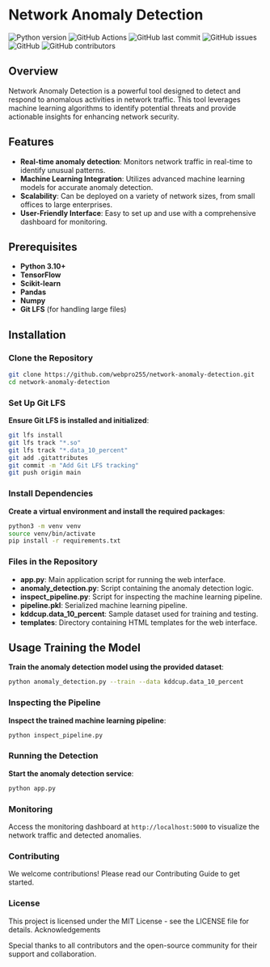 
# Network Anomaly Detection
![Python version](https://img.shields.io/badge/python-3.10+-blue)
![GitHub Actions](https://github.com/webpro255/network-anomaly-detection/actions/workflows/python-app.yml/badge.svg)
![GitHub last commit](https://img.shields.io/github/last-commit/webpro255/network-anomaly-detection)
![GitHub issues](https://img.shields.io/github/issues/webpro255/network-anomaly-detection)
![GitHub](https://img.shields.io/github/license/webpro255/network-anomaly-detection)
![GitHub contributors](https://img.shields.io/github/contributors/webpro255/network-anomaly-detection)

## Overview

Network Anomaly Detection is a powerful tool designed to detect and respond to anomalous activities in network traffic. This tool leverages machine learning algorithms to identify potential threats and provide actionable insights for enhancing network security.

## Features

- **Real-time anomaly detection**: Monitors network traffic in real-time to identify unusual patterns.
- **Machine Learning Integration**: Utilizes advanced machine learning models for accurate anomaly detection.
- **Scalability**: Can be deployed on a variety of network sizes, from small offices to large enterprises.
- **User-Friendly Interface**: Easy to set up and use with a comprehensive dashboard for monitoring.

## Prerequisites

- **Python 3.10+**
- **TensorFlow**
- **Scikit-learn**
- **Pandas**
- **Numpy**
- **Git LFS** (for handling large files)

## Installation

### Clone the Repository

```bash
git clone https://github.com/webpro255/network-anomaly-detection.git
cd network-anomaly-detection
```
### Set Up Git LFS

**Ensure Git LFS is installed and initialized**:
```bash
git lfs install
git lfs track "*.so"
git lfs track "*.data_10_percent"
git add .gitattributes
git commit -m "Add Git LFS tracking"
git push origin main
```
### Install Dependencies

**Create a virtual environment and install the required packages**:
```bash
python3 -m venv venv
source venv/bin/activate
pip install -r requirements.txt
```
### Files in the Repository

 - **app.py**: Main application script for running the web interface.
 - **anomaly_detection.py**: Script containing the anomaly detection logic.
 - **inspect_pipeline.py**: Script for inspecting the machine learning pipeline.
 - **pipeline.pkl**: Serialized machine learning pipeline.
 - **kddcup.data_10_percent**: Sample dataset used for training and testing.
 - **templates**: Directory containing HTML templates for the web interface.

## Usage Training the Model

**Train the anomaly detection model using the provided dataset**:
```bash
python anomaly_detection.py --train --data kddcup.data_10_percent
```
### Inspecting the Pipeline

**Inspect the trained machine learning pipeline**:
```bash
python inspect_pipeline.py
```
### Running the Detection

**Start the anomaly detection service**:
```bash
python app.py
```

### Monitoring
Access the monitoring dashboard at `http://localhost:5000` to visualize the network traffic and detected anomalies.
### Contributing
We welcome contributions! Please read our Contributing Guide to get started.
### License
This project is licensed under the MIT License - see the LICENSE file for details.
Acknowledgements

Special thanks to all contributors and the open-source community for their support and collaboration.
